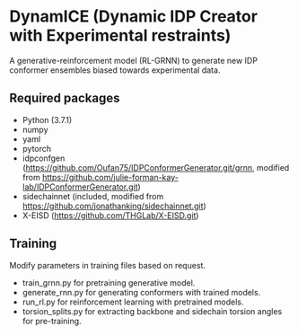 # DynamICE (Dynamic IDP Creator with Experimental restraints)
A generative-reinforcement model (RL-GRNN) to generate new IDP conformer ensembles biased towards experimental data.

## Required packages
* Python (3.7.1)
* numpy 
* yaml 
* pytorch 
* idpconfgen (https://github.com/Oufan75/IDPConformerGenerator.git/grnn, modified from https://github.com/julie-forman-kay-lab/IDPConformerGenerator.git)
* sidechainnet (included, modified from https://github.com/jonathanking/sidechainnet.git)
* X-EISD (https://github.com/THGLab/X-EISD.git)

## Training
Modify parameters in training files based on request.
* train_grnn.py for pretraining generative model.
* generate_rnn.py for generating conformers with trained models.
* run_rl.py for reinforcement learning with pretrained models.
* torsion_splits.py for extracting backbone and sidechain torsion angles for pre-training. 
